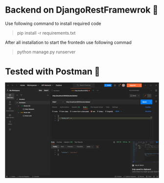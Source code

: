 # Backend on DjangoRestFramewrok 💯
Use following command to install required code
> pip install -r requirements.txt

After all installation to start the frontedn use following commad
> python manage.py runserver

# Tested with Postman 📩
![ScreenshotPostman](./Postman_Screenshot.png)
